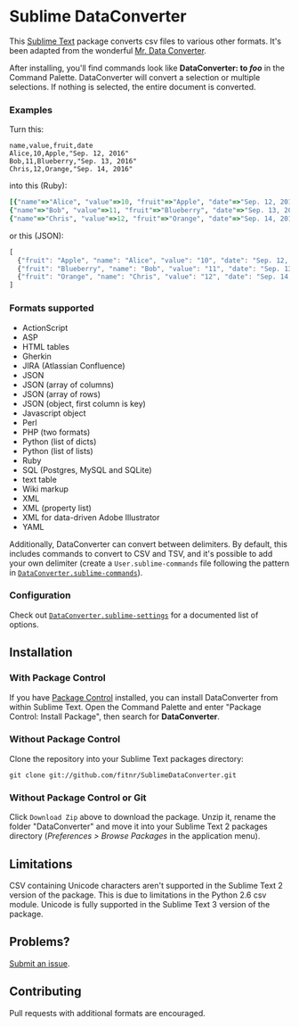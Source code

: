 # Sublime DataConverter

This [Sublime Text](http://www.sublimetext.com/) package converts csv files to various other formats. It's been adapted from the wonderful [Mr. Data Converter](https://shancarter.github.io/mr-data-converter/).

After installing, you'll find commands look like __DataConverter: to *foo*__ in the Command Palette. DataConverter will convert a selection or multiple selections. If nothing is selected, the entire document is converted.

### Examples

Turn this:

    name,value,fruit,date
    Alice,10,Apple,"Sep. 12, 2016"
    Bob,11,Blueberry,"Sep. 13, 2016"
    Chris,12,Orange,"Sep. 14, 2016"

into this (Ruby):

```ruby
[{"name"=>"Alice", "value"=>10, "fruit"=>"Apple", "date"=>"Sep. 12, 2016"},
{"name"=>"Bob", "value"=>11, "fruit"=>"Blueberry", "date"=>"Sep. 13, 2016"},
{"name"=>"Chris", "value"=>12, "fruit"=>"Orange", "date"=>"Sep. 14, 2016"}];
```

or this (JSON):

```javascript
[
  {"fruit": "Apple", "name": "Alice", "value": "10", "date": "Sep. 12, 2016"},
  {"fruit": "Blueberry", "name": "Bob", "value": "11", "date": "Sep. 13, 2016"},
  {"fruit": "Orange", "name": "Chris", "value": "12", "date": "Sep. 14, 2016"}
]
```

### Formats supported

* ActionScript
* ASP
* HTML tables
* Gherkin
* JIRA (Atlassian Confluence)
* JSON
* JSON (array of columns)
* JSON (array of rows)
* JSON (object, first column is key)
* Javascript object
* Perl
* PHP (two formats)
* Python (list of dicts)
* Python (list of lists)
* Ruby
* SQL (Postgres, MySQL and SQLite)
* text table
* Wiki markup
* XML
* XML (property list)
* XML for data-driven Adobe Illustrator
* YAML

Additionally, DataConverter can convert between delimiters. By default, this includes commands to convert to CSV and TSV, and it's possible to add your own delimiter (create a `User.sublime-commands` file following the pattern in [`DataConverter.sublime-commands`](DataConverter.sublime-commands)).

### Configuration
Check out [`DataConverter.sublime-settings`](DataConverter.sublime-settings) for a documented list of options.

## Installation

### With Package Control
If you have [Package Control](http://github.com/wbond/sublime_package_control) installed, you can install DataConverter from within Sublime Text. Open the Command Palette and enter "Package Control: Install Package", then search for __DataConverter__.

### Without Package Control
Clone the repository into your Sublime Text packages directory:

    git clone git://github.com/fitnr/SublimeDataConverter.git

### Without Package Control or Git
Click `Download Zip` above to download the package. Unzip it, rename the folder "DataConverter" and move it into your Sublime Text 2 packages directory (*Preferences > Browse Packages* in the application menu).

## Limitations

CSV containing Unicode characters aren't supported in the Sublime Text 2 version of the package. This is due to limitations in the Python 2.6 csv module. Unicode is fully supported in the Sublime Text 3 version of the package.

## Problems?

[Submit an issue](https://github.com/fitnr/SublimeDataConverter/issues).

## Contributing

Pull requests with additional formats are encouraged.
